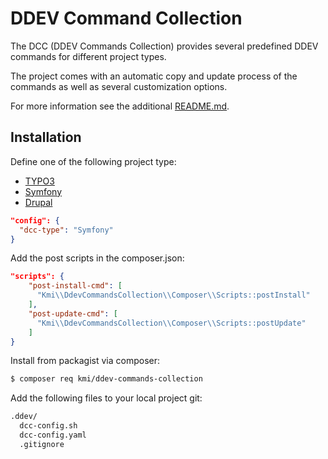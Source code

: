 DDEV Command Collection
========================

The DCC (DDEV Commands Collection) provides several predefined DDEV commands for different project types.

The project comes with an automatic copy and update process of the commands as well as several customization options.

For more information see the additional [README.md](src/CommandsCollection/general/static/README.md).

## Installation

Define one of the following project type:
- [TYPO3](src/CommandsCollection/typo3)
- [Symfony](src/CommandsCollection/symfony)
- [Drupal](src/CommandsCollection/drupal)

```json
"config": {
  "dcc-type": "Symfony"
}
```

Add the post scripts in the composer.json:

```json
"scripts": {
    "post-install-cmd": [
      "Kmi\\DdevCommandsCollection\\Composer\\Scripts::postInstall"
    ],
    "post-update-cmd": [
      "Kmi\\DdevCommandsCollection\\Composer\\Scripts::postUpdate"
    ]
}
```

Install from packagist via composer:

```bash
$ composer req kmi/ddev-commands-collection
```

Add the following files to your local project git:

```bash
.ddev/
  dcc-config.sh
  dcc-config.yaml
  .gitignore
```